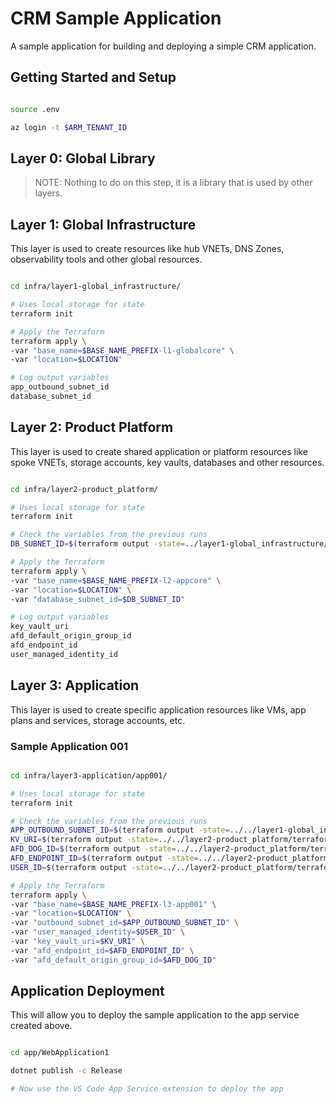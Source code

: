 # CRM Sample Application

A sample application for building and deploying a simple CRM application.

## Getting Started and Setup

```bash

source .env

az login -t $ARM_TENANT_ID

```

## Layer 0: Global Library

> NOTE: Nothing to do on this step, it is a library that is used by other layers.

## Layer 1: Global Infrastructure

This layer is used to create resources like hub VNETs, DNS Zones, observability tools and other global resources.

```bash

cd infra/layer1-global_infrastructure/

# Uses local storage for state
terraform init

# Apply the Terraform
terraform apply \
-var "base_name=$BASE_NAME_PREFIX-l1-globalcore" \
-var "location=$LOCATION"

# Log output variables
app_outbound_subnet_id
database_subnet_id

```

## Layer 2: Product Platform

This layer is used to create shared application or platform resources like spoke VNETs, storage accounts, key vaults, databases and other resources.

```bash

cd infra/layer2-product_platform/

# Uses local storage for state
terraform init

# Check the variables from the previous runs
DB_SUBNET_ID=$(terraform output -state=../layer1-global_infrastructure/terraform.tfstate -json | jq -r '.database_subnet_id.value')

# Apply the Terraform
terraform apply \
-var "base_name=$BASE_NAME_PREFIX-l2-appcore" \
-var "location=$LOCATION" \
-var "database_subnet_id=$DB_SUBNET_ID"

# Log output variables
key_vault_uri
afd_default_origin_group_id
afd_endpoint_id
user_managed_identity_id

```

## Layer 3: Application

This layer is used to create specific application resources like VMs, app plans and services, storage accounts, etc.

### Sample Application 001

```bash

cd infra/layer3-application/app001/

# Uses local storage for state
terraform init

# Check the variables from the previous runs
APP_OUTBOUND_SUBNET_ID=$(terraform output -state=../../layer1-global_infrastructure/terraform.tfstate -json | jq -r '.app_outbound_subnet_id.value')
KV_URI=$(terraform output -state=../../layer2-product_platform/terraform.tfstate -json | jq -r '.key_vault_uri.value')
AFD_DOG_ID=$(terraform output -state=../../layer2-product_platform/terraform.tfstate -json | jq -r '.afd_default_origin_group_id.value')
AFD_ENDPOINT_ID=$(terraform output -state=../../layer2-product_platform/terraform.tfstate -json | jq -r '.afd_endpoint_id.value')
USER_ID=$(terraform output -state=../../layer2-product_platform/terraform.tfstate -json | jq -r '.user_managed_identity_id.value')

# Apply the Terraform
terraform apply \
-var "base_name=$BASE_NAME_PREFIX-l3-app001" \
-var "location=$LOCATION" \
-var "outbound_subnet_id=$APP_OUTBOUND_SUBNET_ID" \
-var "user_managed_identity=$USER_ID" \
-var "key_vault_uri=$KV_URI" \
-var "afd_endpoint_id=$AFD_ENDPOINT_ID" \
-var "afd_default_origin_group_id=$AFD_DOG_ID"

```

## Application Deployment

This will allow you to deploy the sample application to the app service created above.

```bash

cd app/WebApplication1

dotnet publish -c Release

# Now use the VS Code App Service extension to deploy the app

```